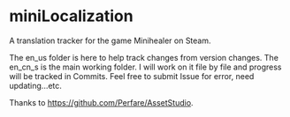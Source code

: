 # miniLocalization
A translation tracker for the game Minihealer on Steam.

The en_us folder is here to help track changes from version changes.
The en_cn_s is the main working folder.
I will work on it file by file and progress will be tracked in Commits.
Feel free to submit Issue for error, need updating...etc.

Thanks to https://github.com/Perfare/AssetStudio.
